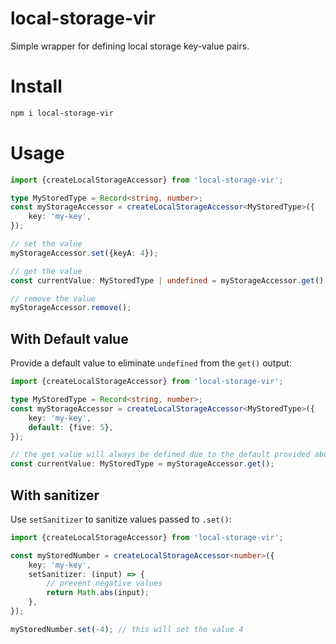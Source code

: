# local-storage-vir

Simple wrapper for defining local storage key-value pairs.

# Install

```bash
npm i local-storage-vir
```

# Usage

<!-- example-link: src/readme-examples/no-default.example.ts -->

```TypeScript
import {createLocalStorageAccessor} from 'local-storage-vir';

type MyStoredType = Record<string, number>;
const myStorageAccessor = createLocalStorageAccessor<MyStoredType>({
    key: 'my-key',
});

// set the value
myStorageAccessor.set({keyA: 4});

// get the value
const currentValue: MyStoredType | undefined = myStorageAccessor.get();

// remove the value
myStorageAccessor.remove();
```

## With Default value

Provide a default value to eliminate `undefined` from the `get()` output:

<!-- example-link: src/readme-examples/with-default.example.ts -->

```TypeScript
import {createLocalStorageAccessor} from 'local-storage-vir';

type MyStoredType = Record<string, number>;
const myStorageAccessor = createLocalStorageAccessor<MyStoredType>({
    key: 'my-key',
    default: {five: 5},
});

// the get value will always be defined due to the default provided above
const currentValue: MyStoredType = myStorageAccessor.get();
```

## With sanitizer

Use `setSanitizer` to sanitize values passed to `.set()`:

<!-- example-link: src/readme-examples/with-sanitizer.example.ts -->

```TypeScript
import {createLocalStorageAccessor} from 'local-storage-vir';

const myStoredNumber = createLocalStorageAccessor<number>({
    key: 'my-key',
    setSanitizer: (input) => {
        // prevent negative values
        return Math.abs(input);
    },
});

myStoredNumber.set(-4); // this will set the value 4
```
